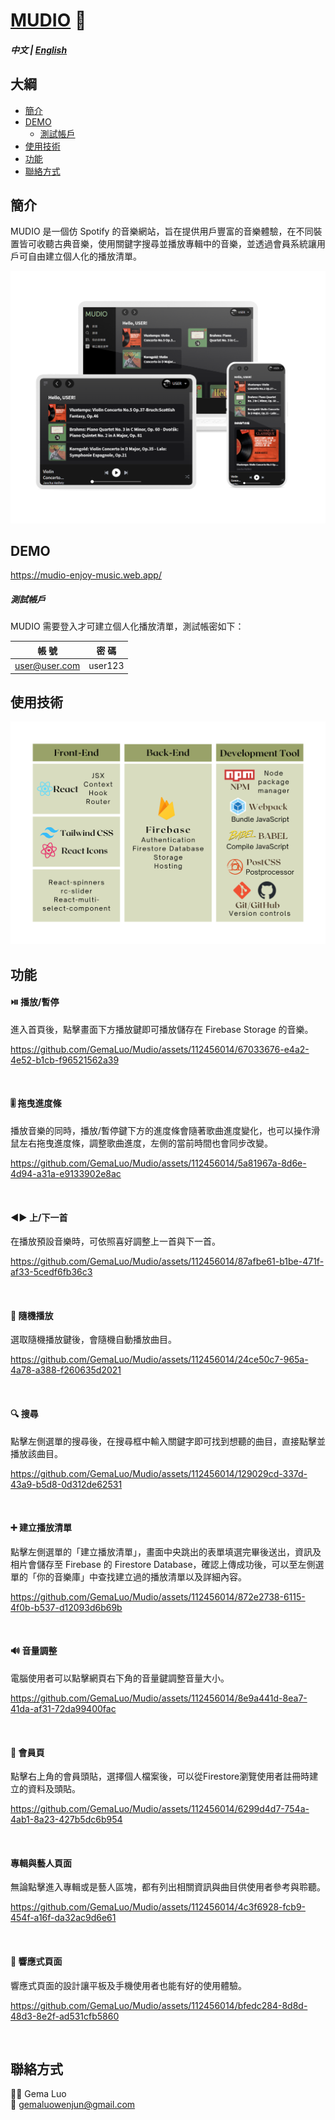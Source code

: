 # [MUDIO](https://mudio-enjoy-music.web.app/) :musical_note:

##### 中文 | [English](./README.md)

## 大綱

- [簡介](#簡介)
- [DEMO](#DEMO)
  - [測試帳戶](#測試帳戶)
- [使用技術](#使用技術)
- [功能](#功能)
- [聯絡方式](#聯絡方式)

## 簡介

MUDIO 是一個仿 Spotify 的音樂網站，旨在提供用戶豐富的音樂體驗，在不同裝置皆可收聽古典音樂，使用關鍵字搜尋並播放專輯中的音樂，並透過會員系統讓用戶可自由建立個人化的播放清單。

![專案圖片（裝置別）](/images/readme-pic.png)

## DEMO

https://mudio-enjoy-music.web.app/

##### 測試帳戶

MUDIO 需要登入才可建立個人化播放清單，測試帳密如下：

| 帳 號         | 密 碼   |
| ------------- | ------- |
| user@user.com | user123 |

## 使用技術

![專案使用技術](/images/tool.png)

## 功能

#### :play_or_pause_button: 播放/暫停

進入首頁後，點擊畫面下方播放鍵即可播放儲存在 Firebase Storage 的音樂。


https://github.com/GemaLuo/Mudio/assets/112456014/67033676-e4a2-4e52-b1cb-f96521562a39

<br>

#### :level_slider: 拖曳進度條

播放音樂的同時，播放/暫停鍵下方的進度條會隨著歌曲進度變化，也可以操作滑鼠左右拖曳進度條，調整歌曲進度，左側的當前時間也會同步改變。


https://github.com/GemaLuo/Mudio/assets/112456014/5a81967a-8d6e-4d94-a31a-e9133902e8ac

<br>

#### :arrow_backward::arrow_forward: 上/下一首

在播放預設音樂時，可依照喜好調整上一首與下一首。


https://github.com/GemaLuo/Mudio/assets/112456014/87afbe61-b1be-471f-af33-5cedf6fb36c3

<br>

#### :twisted_rightwards_arrows: 隨機播放

選取隨機播放鍵後，會隨機自動播放曲目。


https://github.com/GemaLuo/Mudio/assets/112456014/24ce50c7-965a-4a78-a388-f260635d2021

<br>

#### :mag: 搜尋

點擊左側選單的搜尋後，在搜尋框中輸入關鍵字即可找到想聽的曲目，直接點擊並播放該曲目。


https://github.com/GemaLuo/Mudio/assets/112456014/129029cd-337d-43a9-b5d8-0d312de62531

<br>

#### :heavy_plus_sign: 建立播放清單

點擊左側選單的「建立播放清單」，畫面中央跳出的表單填選完畢後送出，資訊及相片會儲存至 Firebase 的 Firestore Database，確認上傳成功後，可以至左側選單的「你的音樂庫」中查找建立過的播放清單以及詳細內容。


https://github.com/GemaLuo/Mudio/assets/112456014/872e2738-6115-4f0b-b537-d12093d6b69b

<br>

#### :loud_sound: 音量調整

電腦使用者可以點擊網頁右下角的音量鍵調整音量大小。


https://github.com/GemaLuo/Mudio/assets/112456014/8e9a441d-8ea7-41da-af31-72da99400fac

<br>

#### :bust_in_silhouette: 會員頁

點擊右上角的會員頭貼，選擇個人檔案後，可以從Firestore瀏覽使用者註冊時建立的資料及頭貼。


https://github.com/GemaLuo/Mudio/assets/112456014/6299d4d7-754a-4ab1-8a23-427b5dc6b954

<br>

#### 專輯與藝人頁面

無論點擊進入專輯或是藝人區塊，都有列出相關資訊與曲目供使用者參考與聆聽。


https://github.com/GemaLuo/Mudio/assets/112456014/4c3f6928-fcb9-454f-a16f-da32ac9d6e61

<br>

#### :iphone: 響應式頁面

響應式頁面的設計讓平板及手機使用者也能有好的使用體驗。


https://github.com/GemaLuo/Mudio/assets/112456014/bfedc284-8d8d-48d3-8e2f-ad531cfb5860

<br>

## 聯絡方式

:woman_technologist: Gema Luo<br>
:email: gemaluowenjun@gmail.com
